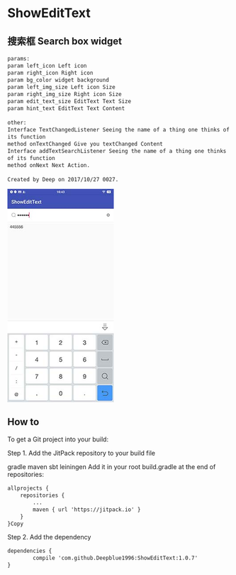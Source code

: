 # ShowEditText

## 搜索框 Search box widget

<pre><code>params:
param left_icon Left icon
param right_icon Right icon
param bg_color widget background
param left_img_size Left icon Size
param right_img_size Right icon Size
param edit_text_size EditText Text Size
param hint_text EditText Text Content

other:
Interface TextChangedListener Seeing the name of a thing one thinks of its function
method onTextChanged Give you textChanged Content
Interface addTextSearchListener Seeing the name of a thing one thinks of its function
method onNext Next Action.

Created by Deep on 2017/10/27 0027.</code></pre>

![Image text](https://raw.githubusercontent.com/Deepblue1996/ShowEditText/master/20180203164410.jpg)
 
## How to

To get a Git project into your build:

Step 1. Add the JitPack repository to your build file

gradle
maven
sbt
leiningen
Add it in your root build.gradle at the end of repositories:

	allprojects {
		repositories {
			...
			maven { url 'https://jitpack.io' }
		}
	}Copy
Step 2. Add the dependency

	dependencies {
	        compile 'com.github.Deepblue1996:ShowEditText:1.0.7'
	}
